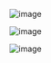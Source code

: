 ![image](https://github.com/user-attachments/assets/5fd3535e-cbb8-4144-b454-862e96ef5ed5)

![image](https://github.com/user-attachments/assets/91f9c81b-8165-4294-9ed1-aedb422d4172)

![image](https://github.com/user-attachments/assets/a263b3bb-51df-4193-8d11-5fe8da288b34)
